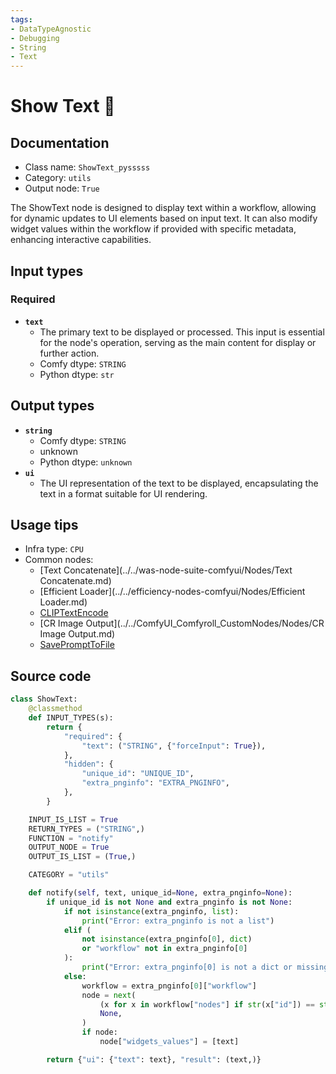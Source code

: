 ```yaml
---
tags:
- DataTypeAgnostic
- Debugging
- String
- Text
---
```


# Show Text 🐍
## Documentation
- Class name: `ShowText_pysssss`
- Category: `utils`
- Output node: `True`

The ShowText node is designed to display text within a workflow, allowing for dynamic updates to UI elements based on input text. It can also modify widget values within the workflow if provided with specific metadata, enhancing interactive capabilities.
## Input types
### Required
- **`text`**
    - The primary text to be displayed or processed. This input is essential for the node's operation, serving as the main content for display or further action.
    - Comfy dtype: `STRING`
    - Python dtype: `str`
## Output types
- **`string`**
    - Comfy dtype: `STRING`
    - unknown
    - Python dtype: `unknown`
- **`ui`**
    - The UI representation of the text to be displayed, encapsulating the text in a format suitable for UI rendering.
## Usage tips
- Infra type: `CPU`
- Common nodes:
    - [Text Concatenate](../../was-node-suite-comfyui/Nodes/Text Concatenate.md)
    - [Efficient Loader](../../efficiency-nodes-comfyui/Nodes/Efficient Loader.md)
    - [CLIPTextEncode](../../Comfy/Nodes/CLIPTextEncode.md)
    - [CR Image Output](../../ComfyUI_Comfyroll_CustomNodes/Nodes/CR Image Output.md)
    - [SavePromptToFile](../../OneButtonPrompt/Nodes/SavePromptToFile.md)



## Source code
```python
class ShowText:
    @classmethod
    def INPUT_TYPES(s):
        return {
            "required": {
                "text": ("STRING", {"forceInput": True}),
            },
            "hidden": {
                "unique_id": "UNIQUE_ID",
                "extra_pnginfo": "EXTRA_PNGINFO",
            },
        }

    INPUT_IS_LIST = True
    RETURN_TYPES = ("STRING",)
    FUNCTION = "notify"
    OUTPUT_NODE = True
    OUTPUT_IS_LIST = (True,)

    CATEGORY = "utils"

    def notify(self, text, unique_id=None, extra_pnginfo=None):
        if unique_id is not None and extra_pnginfo is not None:
            if not isinstance(extra_pnginfo, list):
                print("Error: extra_pnginfo is not a list")
            elif (
                not isinstance(extra_pnginfo[0], dict)
                or "workflow" not in extra_pnginfo[0]
            ):
                print("Error: extra_pnginfo[0] is not a dict or missing 'workflow' key")
            else:
                workflow = extra_pnginfo[0]["workflow"]
                node = next(
                    (x for x in workflow["nodes"] if str(x["id"]) == str(unique_id[0])),
                    None,
                )
                if node:
                    node["widgets_values"] = [text]

        return {"ui": {"text": text}, "result": (text,)}

```
